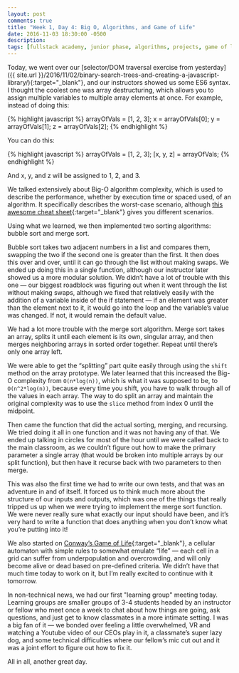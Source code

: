 ```yaml
---
layout: post
comments: true
title: "Week 1, Day 4: Big O, Algorithms, and Game of Life"
date: 2016-11-03 18:30:00 -0500
description: 
tags: [fullstack academy, junior phase, algorithms, projects, game of life]
---
```


Today, we went over our [selector/DOM traversal exercise from yesterday]({{ site.url }}/2016/11/02/binary-search-trees-and-creating-a-javascript-library/){:target="_blank"}, and our instructors showed us some ES6 syntax. I thought the coolest one was array destructuring, which allows you to assign multiple variables to multiple array elements at once. For example, instead of doing this:

{% highlight javascript %}
arrayOfVals = [1, 2, 3];
x = arrayOfVals[0];
y = arrayOfVals[1];
z = arrayOfVals[2];
{% endhighlight %}

You can do this:

{% highlight javascript %}
arrayOfVals = [1, 2, 3];
[x, y, z] = arrayOfVals;
{% endhighlight %}

And x, y, and z will be assigned to 1, 2, and 3.

We talked extensively about Big-O algorithm complexity, which is used to describe the performance, whether by execution time or spaced used, of an algorithm. It specifically describes the worst-case scenario, although [this awesome cheat sheet](http://bigocheatsheet.com/){:target="_blank"} gives you different scenarios.

Using what we learned, we then implemented two sorting algorithms: bubble sort and merge sort.

Bubble sort takes two adjacent numbers in a list and compares them, swapping the two if the second one is greater than the first. It then does this over and over, until it can go through the list without making swaps. We ended up doing this in a single function, although our instructor later showed us a more modular solution. We didn’t have a lot of trouble with this one — our biggest roadblock was figuring out when it went through the list without making swaps, although we fixed that relatively easily with the addition of a variable inside of the if statement — if an element was greater than the element next to it, it would go into the loop and the variable’s value was changed. If not, it would remain the default value.

We had a lot more trouble with the merge sort algorithm. Merge sort takes an array, splits it until each element is its own, singular array, and then merges neighboring arrays in sorted order together. Repeat until there’s only one array left.

We were able to get the “splitting” part quite easily through using the `shift` method on the array prototype. We later learned that this increased the Big-O complexity from `O(n*log(n))`, which is what it was supposed to be, to `O(n^2*log(n))`, because every time you shift, you have to walk through all of the values in each array. The way to do split an array and maintain the original complexity was to use the `slice` method from index 0 until the midpoint.

Then came the function that did the actual sorting, merging, and recursing. We tried doing it all in one function and it was not having any of that. We ended up talking in circles for most of the hour until we were called back to the main classroom, as we couldn’t figure out how to make the primary parameter a single array (that would be broken into multiple arrays by our split function), but then have it recurse back with two parameters to then merge.

This was also the first time we had to write our own tests, and that was an adventure in and of itself. It forced us to think much more about the structure of our inputs and outputs, which was one of the things that really tripped us up when we were trying to implement the merge sort function. We were never really sure what exactly our input should have been, and it’s very hard to write a function that does anything when you don’t know what you’re putting into it!

We also started on [Conway’s Game of Life](https://en.wikipedia.org/wiki/Conway%27s_Game_of_Life){:target="_blank"}, a cellular automaton with simple rules to somewhat emulate “life” — each cell in a grid can suffer from underpopulation and overcrowding, and will only become alive or dead based on pre-defined criteria. We didn’t have that much time today to work on it, but I’m really excited to continue with it tomorrow.

In non-technical news, we had our first "learning group" meeting today. Learning groups are smaller groups of 3-4 students headed by an instructor or fellow who meet once a week to chat about how things are going, ask questions, and just get to know classmates in a more intimate setting. I was a big fan of it — we bonded over feeling a little overwhelmed, VR and watching a Youtube video of our CEOs play in it, a classmate’s super lazy dog, and some technical difficulties where our fellow’s mic cut out and it was a joint effort to figure out how to fix it.

All in all, another great day.
